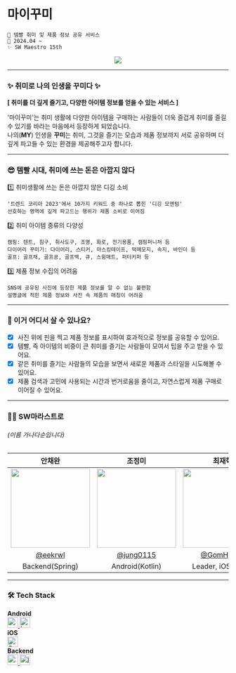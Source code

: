 # 마이꾸미
```
💜 템빨 취미 및 제품 정보 공유 서비스
📆 2024.04 ~
✨ SW Maestro 15th
```

<div align="center"> 
  <a href="https://hits.seeyoufarm.com"><img src="https://hits.seeyoufarm.com/api/count/incr/badge.svg?url=https%3A%2F%2Fgithub.com%2FSW-Marastro%2FMyKkumi_AOS%2Fedit%2Fmain%2FREADME.md&count_bg=%23E267F6&title_bg=%23A238D2&icon=&icon_color=%23E7E7E7&title=%EB%A7%88%EC%9D%B4%EA%BE%B8%EB%AF%B8+AOS&edge_flat=false"/></a>
</div>

---

### ✨ 취미로 나의 인생을 꾸미다 ✨
**[ 취미를 더 깊게 즐기고, 다양한 아이템 정보를 얻을 수 있는 서비스 ]**  
  
'마이꾸미'는 취미 생활에 다양한 아이템을 구매하는 사람들이 더욱 즐겁게 취미를 즐길 수 있기를 바라는 마음에서 등장하게 되었습니다.  
나의(**MY**) 인생을 **꾸미**는 취미, 그것을 즐기는 모습과 제품 정보까지 서로 공유하며 더 깊게 파고들 수 있는 환경을 제공해주고자 합니다.  

---

### 😎 템빨 시대, 취미에 쓰는 돈은 아깝지 않다
1️⃣ 취미생활에 쓰는 돈은 아깝지 않은 디깅 소비  

`'트렌드 코리아 2023'에서 10가지 키워드 중 하나로 뽑힌 '디깅 모멘텀'`  
`선호하는 영역에 깊게 파고드는 행위가 제품 소비로 이어짐`  

2️⃣ 취미 아이템 종류의 다양성  

`캠핑: 텐트, 침구, 취사도구, 조명, 화로, 전기용품, 캠핑퍼니처 등`  
`다이어리 꾸미기: 다이어리, 스티커, 마스킹테이프, 떡메모지, 속지, 바인더 등`  
`골프: 골프채, 골프공, 골프백, 큐, 스윙매트, 퍼터키퍼 등`  

3️⃣ 제품 정보 수집의 어려움

`SNS에 공유된 사진에 등장한 제품 정보를 알 수 없는 불편함`  
`설명글에 적힌 제품 정보와 사진 속 제품의 매칭이 어려움` 

---

### 🔎 이거 어디서 살 수 있나요?
- [x] 사진 위에 핀을 찍고 제품 정보를 표시하여 효과적으로 정보를 공유할 수 있어요.
- [x] 템빨, 즉 아이템의 비중이 큰 취미를 즐기는 사람들이 모여서 팁을 주고 받을 수 있어요.
- [x] 같은 취미를 즐기는 사람들의 모습을 보면서 새로운 제품과 스타일을 시도해볼 수 있어요.
- [x] 제품 검색과 고민에 사용되는 시간과 번거로움을 줄이고, 자연스럽게 제품 구매로 이어질 수 있어요.

---

### 👏🏻 SW마라스트로
###### (이름 가나다순입니다)  
| 안채완 | 조정미 | 최재혁 |                                                                    
| :---: | :---: | :---: | 
| <img width="180px" src="https://avatars.githubusercontent.com/u/59831262?v=4" /> | <img width="180px" src="https://avatars.githubusercontent.com/u/76805879?v=4" /> | <img width="180px" src="https://avatars.githubusercontent.com/u/102780858?v=4"/> |
|   [@eekrwl](https://github.com/eekrwl)   |    [@jung0115](https://github.com/jung0115)  | [@GomHyeok](https://github.com/GomHyeok)  |
| Backend(Spring) | Android(Kotlin) | Leader, iOS(Swift) |

---

### 🛠️ Tech Stack
**Android**  
<a href="https://developer.android.com" target="_blank" rel="noreferrer"> <img src="http://img.shields.io/badge/-Android_Studio-3DDC84?style=for-the-badge&logo=Android%20Studio&logoColor=white" alt="android" height="24"/> </a> <!-- 안드로이드 -->
<a href="https://kotlinlang.org" target="_blank" rel="noreferrer"> <img src="http://img.shields.io/badge/-Kotlin-7f52ff?style=for-the-badge&logo=Kotlin&logoColor=white" alt="kotlin" height="24"/> </a> <!-- Kotlin -->  
**iOS**  
<a href="https://developer.apple.com/kr/swift" target="_blank" rel="noreferrer"> <img src="http://img.shields.io/badge/-Swift-F05138?style=for-the-badge&logo=swift&logoColor=white" alt="Swift" height="24"/> </a> <!-- Swift -->  
**Backend**  
<a href="https://spring.io/projects/spring-boot" target="_blank" rel="noreferrer"> <img src="http://img.shields.io/badge/-spring_boot-6DB33F?style=for-the-badge&logo=springboot&logoColor=white" alt="springboot" height="24"/> </a> <!-- SpringBoot -->
<a href="https://www.java.com" target="_blank" rel="noreferrer"> <img src="https://img.shields.io/badge/java-007396?style=for-the-badge&logo=java&logoColor=white" alt="java" height="24"/> </a> <!-- Java -->  

